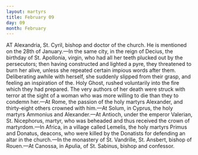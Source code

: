 ```yaml
---
layout: martyrs
title: February 09
day: 09
month: February
---
```

AT Alexandria, St. Cyril, bishop and doctor of the church. He is mentioned on the 28th of January.&mdash;In the same city, in the reign of Decius, the birthday of St. Apollonia, virgin, who had all her teeth plucked out by the persecutors; then having constructed and lighted a pyre, they threatened to burn her alive, unless she repeated certain impious words after them. Deliberating awhile with herself, she suddenly slipped from their grasp, and feeling an inspiration of the. Holy Ghost, rushed voluntarily into the fire which they had prepared. The very authors of her death were struck with terror at the sight of a woman who was more willing to die than they to condemn her.&mdash;At Rome, the passion of the holy martyrs Alexander, and thirty-eight others crowned with him.&mdash;At Solum, in Cyprus, the holy martyrs Ammonius and Alexander.&mdash;At Antioch, under the emperor Valerian, St. Nicephorus, martyr, who was beheaded and thus received the crown of martyrdom.&mdash;In Africa, in a village called Lemelis, the holy martyrs Primus and Donatus, deacons, who were killed by the Donatists for defending an altar in the church.&mdash;In the monastery of St. Vandrille, St. Ansbert, bishop of Rouen.&mdash;At Canossa, in Apulia, of St. Sabinus, bishop and confessor. 
